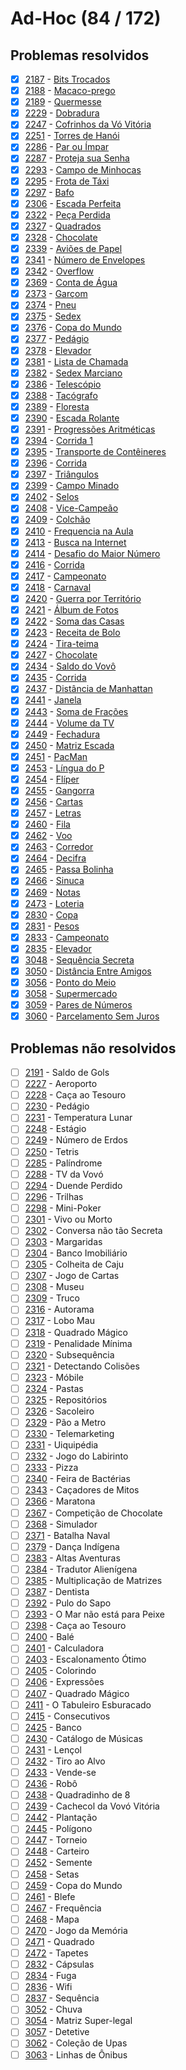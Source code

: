 # Ad-Hoc (84 / 172)



## Problemas resolvidos

- [x]  [2187](https://www.beecrowd.com.br/repository/UOJ_2187.html) - [Bits Trocados](https://github.com/potigol/beecrowd/blob/master/src/2100/2187.poti)
- [x]  [2188](https://www.beecrowd.com.br/repository/UOJ_2188.html) - [Macaco-prego](https://github.com/potigol/beecrowd/blob/master/src/2100/2188.poti)
- [x]  [2189](https://www.beecrowd.com.br/repository/UOJ_2189.html) - [Quermesse](https://github.com/potigol/beecrowd/blob/master/src/2100/2189.poti)
- [x]  [2229](https://www.beecrowd.com.br/repository/UOJ_2229.html) - [Dobradura](https://github.com/potigol/beecrowd/blob/master/src/2200/2229.poti)
- [x]  [2247](https://www.beecrowd.com.br/repository/UOJ_2247.html) - [Cofrinhos da Vó Vitória](https://github.com/potigol/beecrowd/blob/master/src/2200/2247.poti)
- [x]  [2251](https://www.beecrowd.com.br/repository/UOJ_2251.html) - [Torres de Hanói](https://github.com/potigol/beecrowd/blob/master/src/2200/2251.poti)
- [x]  [2286](https://www.beecrowd.com.br/repository/UOJ_2286.html) - [Par ou Ímpar](https://github.com/potigol/beecrowd/blob/master/src/2200/2286.poti)
- [x]  [2287](https://www.beecrowd.com.br/repository/UOJ_2287.html) - [Proteja sua Senha](https://github.com/potigol/beecrowd/blob/master/src/2200/2287.poti)
- [x]  [2293](https://www.beecrowd.com.br/repository/UOJ_2293.html) - [Campo de Minhocas](https://github.com/potigol/beecrowd/blob/master/src/2200/2293.poti)
- [x]  [2295](https://www.beecrowd.com.br/repository/UOJ_2295.html) - [Frota de Táxi](https://github.com/potigol/beecrowd/blob/master/src/2200/2295.poti)
- [x]  [2297](https://www.beecrowd.com.br/repository/UOJ_2297.html) - [Bafo](https://github.com/potigol/beecrowd/blob/master/src/2200/2297.poti)
- [x]  [2306](https://www.beecrowd.com.br/repository/UOJ_2306.html) - [Escada Perfeita](https://github.com/potigol/beecrowd/blob/master/src/2300/2306.poti)
- [x]  [2322](https://www.beecrowd.com.br/repository/UOJ_2322.html) - [Peça Perdida](https://github.com/potigol/beecrowd/blob/master/src/2300/2322.poti)
- [x]  [2327](https://www.beecrowd.com.br/repository/UOJ_2327.html) - [Quadrados](https://github.com/potigol/beecrowd/blob/master/src/2300/2327.poti)
- [x]  [2328](https://www.beecrowd.com.br/repository/UOJ_2328.html) - [Chocolate](https://github.com/potigol/beecrowd/blob/master/src/2300/2328.poti)
- [x]  [2339](https://www.beecrowd.com.br/repository/UOJ_2339.html) - [Aviões de Papel](https://github.com/potigol/beecrowd/blob/master/src/2300/2339.poti)
- [x]  [2341](https://www.beecrowd.com.br/repository/UOJ_2341.html) - [Número de Envelopes](https://github.com/potigol/beecrowd/blob/master/src/2300/2341.poti)
- [x]  [2342](https://www.beecrowd.com.br/repository/UOJ_2342.html) - [Overflow](https://github.com/potigol/beecrowd/blob/master/src/2300/2342.poti)
- [x]  [2369](https://www.beecrowd.com.br/repository/UOJ_2369.html) - [Conta de Água](https://github.com/potigol/beecrowd/blob/master/src/2300/2369.poti)
- [x]  [2373](https://www.beecrowd.com.br/repository/UOJ_2373.html) - [Garçom](https://github.com/potigol/beecrowd/blob/master/src/2300/2373.poti)
- [x]  [2374](https://www.beecrowd.com.br/repository/UOJ_2374.html) - [Pneu](https://github.com/potigol/beecrowd/blob/master/src/2300/2374.poti)
- [x]  [2375](https://www.beecrowd.com.br/repository/UOJ_2375.html) - [Sedex](https://github.com/potigol/beecrowd/blob/master/src/2300/2375.poti)
- [x]  [2376](https://www.beecrowd.com.br/repository/UOJ_2376.html) - [Copa do Mundo](https://github.com/potigol/beecrowd/blob/master/src/2300/2376.poti)
- [x]  [2377](https://www.beecrowd.com.br/repository/UOJ_2377.html) - [Pedágio](https://github.com/potigol/beecrowd/blob/master/src/2300/2377.poti)
- [x]  [2378](https://www.beecrowd.com.br/repository/UOJ_2378.html) - [Elevador](https://github.com/potigol/beecrowd/blob/master/src/2300/2378.poti)
- [x]  [2381](https://www.beecrowd.com.br/repository/UOJ_2381.html) - [Lista de Chamada](https://github.com/potigol/beecrowd/blob/master/src/2300/2381.poti)
- [x]  [2382](https://www.beecrowd.com.br/repository/UOJ_2382.html) - [Sedex Marciano](https://github.com/potigol/beecrowd/blob/master/src/2300/2382.poti)
- [x]  [2386](https://www.beecrowd.com.br/repository/UOJ_2386.html) - [Telescópio](https://github.com/potigol/beecrowd/blob/master/src/2300/2386.poti)
- [x]  [2388](https://www.beecrowd.com.br/repository/UOJ_2388.html) - [Tacógrafo](https://github.com/potigol/beecrowd/blob/master/src/2300/2388.poti)
- [x]  [2389](https://www.beecrowd.com.br/repository/UOJ_2389.html) - [Floresta](https://github.com/potigol/beecrowd/blob/master/src/2300/2389.poti)
- [x]  [2390](https://www.beecrowd.com.br/repository/UOJ_2390.html) - [Escada Rolante](https://github.com/potigol/beecrowd/blob/master/src/2300/2390.poti)
- [x]  [2391](https://www.beecrowd.com.br/repository/UOJ_2391.html) - [Progressões Aritméticas](https://github.com/potigol/beecrowd/blob/master/src/2300/2391.poti)
- [x]  [2394](https://www.beecrowd.com.br/repository/UOJ_2394.html) - [Corrida 1](https://github.com/potigol/beecrowd/blob/master/src/2300/2394.poti)
- [x]  [2395](https://www.beecrowd.com.br/repository/UOJ_2395.html) - [Transporte de Contêineres](https://github.com/potigol/beecrowd/blob/master/src/2300/2395.poti)
- [x]  [2396](https://www.beecrowd.com.br/repository/UOJ_2396.html) - [Corrida](https://github.com/potigol/beecrowd/blob/master/src/2300/2396.poti)
- [x]  [2397](https://www.beecrowd.com.br/repository/UOJ_2397.html) - [Triângulos](https://github.com/potigol/beecrowd/blob/master/src/2300/2397.poti)
- [x]  [2399](https://www.beecrowd.com.br/repository/UOJ_2399.html) - [Campo Minado](https://github.com/potigol/beecrowd/blob/master/src/2300/2399.poti)
- [x]  [2402](https://www.beecrowd.com.br/repository/UOJ_2402.html) - [Selos](https://github.com/potigol/beecrowd/blob/master/src/2400/2402.poti)
- [x]  [2408](https://www.beecrowd.com.br/repository/UOJ_2408.html) - [Vice-Campeão](https://github.com/potigol/beecrowd/blob/master/src/2400/2408.poti)
- [x]  [2409](https://www.beecrowd.com.br/repository/UOJ_2409.html) - [Colchão](https://github.com/potigol/beecrowd/blob/master/src/2400/2409.poti)
- [x]  [2410](https://www.beecrowd.com.br/repository/UOJ_2410.html) - [Frequencia na Aula](https://github.com/potigol/beecrowd/blob/master/src/2400/2410.poti)
- [x]  [2413](https://www.beecrowd.com.br/repository/UOJ_2413.html) - [Busca na Internet](https://github.com/potigol/beecrowd/blob/master/src/2400/2413.poti)
- [x]  [2414](https://www.beecrowd.com.br/repository/UOJ_2414.html) - [Desafio do Maior Número](https://github.com/potigol/beecrowd/blob/master/src/2400/2414.poti)
- [x]  [2416](https://www.beecrowd.com.br/repository/UOJ_2416.html) - [Corrida](https://github.com/potigol/beecrowd/blob/master/src/2400/2416.poti)
- [x]  [2417](https://www.beecrowd.com.br/repository/UOJ_2417.html) - [Campeonato](https://github.com/potigol/beecrowd/blob/master/src/2400/2417.poti)
- [x]  [2418](https://www.beecrowd.com.br/repository/UOJ_2418.html) - [Carnaval](https://github.com/potigol/beecrowd/blob/master/src/2400/2418.poti)
- [x]  [2420](https://www.beecrowd.com.br/repository/UOJ_2420.html) - [Guerra por Território](https://github.com/potigol/beecrowd/blob/master/src/2400/2420.poti)
- [x]  [2421](https://www.beecrowd.com.br/repository/UOJ_2421.html) - [Álbum de Fotos](https://github.com/potigol/beecrowd/blob/master/src/2400/2421.poti)
- [x]  [2422](https://www.beecrowd.com.br/repository/UOJ_2422.html) - [Soma das Casas](https://github.com/potigol/beecrowd/blob/master/src/2400/2422.poti)
- [x]  [2423](https://www.beecrowd.com.br/repository/UOJ_2423.html) - [Receita de Bolo](https://github.com/potigol/beecrowd/blob/master/src/2400/2423.poti)
- [x]  [2424](https://www.beecrowd.com.br/repository/UOJ_2424.html) - [Tira-teima](https://github.com/potigol/beecrowd/blob/master/src/2400/2424.poti)
- [x]  [2427](https://www.beecrowd.com.br/repository/UOJ_2427.html) - [Chocolate](https://github.com/potigol/beecrowd/blob/master/src/2400/2427.poti)
- [x]  [2434](https://www.beecrowd.com.br/repository/UOJ_2434.html) - [Saldo do Vovô](https://github.com/potigol/beecrowd/blob/master/src/2400/2434.poti)
- [x]  [2435](https://www.beecrowd.com.br/repository/UOJ_2435.html) - [Corrida](https://github.com/potigol/beecrowd/blob/master/src/2400/2435.poti)
- [x]  [2437](https://www.beecrowd.com.br/repository/UOJ_2437.html) - [Distância de Manhattan](https://github.com/potigol/beecrowd/blob/master/src/2400/2437.poti)
- [x]  [2441](https://www.beecrowd.com.br/repository/UOJ_2441.html) - [Janela](https://github.com/potigol/beecrowd/blob/master/src/2400/2441.poti)
- [x]  [2443](https://www.beecrowd.com.br/repository/UOJ_2443.html) - [Soma de Frações](https://github.com/potigol/beecrowd/blob/master/src/2400/2443.poti)
- [x]  [2444](https://www.beecrowd.com.br/repository/UOJ_2444.html) - [Volume da TV](https://github.com/potigol/beecrowd/blob/master/src/2400/2444.poti)
- [x]  [2449](https://www.beecrowd.com.br/repository/UOJ_2449.html) - [Fechadura](https://github.com/potigol/beecrowd/blob/master/src/2400/2449.poti)
- [x]  [2450](https://www.beecrowd.com.br/repository/UOJ_2450.html) - [Matriz Escada](https://github.com/potigol/beecrowd/blob/master/src/2400/2450.poti)
- [x]  [2451](https://www.beecrowd.com.br/repository/UOJ_2451.html) - [PacMan](https://github.com/potigol/beecrowd/blob/master/src/2400/2451.poti)
- [x]  [2453](https://www.beecrowd.com.br/repository/UOJ_2453.html) - [Língua do P](https://github.com/potigol/beecrowd/blob/master/src/2400/2453.poti)
- [x]  [2454](https://www.beecrowd.com.br/repository/UOJ_2454.html) - [Flíper](https://github.com/potigol/beecrowd/blob/master/src/2400/2454.poti)
- [x]  [2455](https://www.beecrowd.com.br/repository/UOJ_2455.html) - [Gangorra](https://github.com/potigol/beecrowd/blob/master/src/2400/2455.poti)
- [x]  [2456](https://www.beecrowd.com.br/repository/UOJ_2456.html) - [Cartas](https://github.com/potigol/beecrowd/blob/master/src/2400/2456.poti)
- [x]  [2457](https://www.beecrowd.com.br/repository/UOJ_2457.html) - [Letras](https://github.com/potigol/beecrowd/blob/master/src/2400/2457.poti)
- [x]  [2460](https://www.beecrowd.com.br/repository/UOJ_2460.html) - [Fila](https://github.com/potigol/beecrowd/blob/master/src/2400/2460.poti)
- [x]  [2462](https://www.beecrowd.com.br/repository/UOJ_2462.html) - [Voo](https://github.com/potigol/beecrowd/blob/master/src/2400/2462.poti)
- [x]  [2463](https://www.beecrowd.com.br/repository/UOJ_2463.html) - [Corredor](https://github.com/potigol/beecrowd/blob/master/src/2400/2463.poti)
- [x]  [2464](https://www.beecrowd.com.br/repository/UOJ_2464.html) - [Decifra](https://github.com/potigol/beecrowd/blob/master/src/2400/2464.poti)
- [x]  [2465](https://www.beecrowd.com.br/repository/UOJ_2465.html) - [Passa Bolinha](https://github.com/potigol/beecrowd/blob/master/src/2400/2465.poti)
- [x]  [2466](https://www.beecrowd.com.br/repository/UOJ_2466.html) - [Sinuca](https://github.com/potigol/beecrowd/blob/master/src/2400/2466.poti)
- [x]  [2469](https://www.beecrowd.com.br/repository/UOJ_2469.html) - [Notas](https://github.com/potigol/beecrowd/blob/master/src/2400/2469.poti)
- [x]  [2473](https://www.beecrowd.com.br/repository/UOJ_2473.html) - [Loteria](https://github.com/potigol/beecrowd/blob/master/src/2400/2473.poti)
- [x]  [2830](https://www.beecrowd.com.br/repository/UOJ_2830.html) - [Copa](https://github.com/potigol/beecrowd/blob/master/src/2800/2830.poti)
- [x]  [2831](https://www.beecrowd.com.br/repository/UOJ_2831.html) - [Pesos](https://github.com/potigol/beecrowd/blob/master/src/2800/2831.poti)
- [x]  [2833](https://www.beecrowd.com.br/repository/UOJ_2833.html) - [Campeonato](https://github.com/potigol/beecrowd/blob/master/src/2800/2833.poti)
- [x]  [2835](https://www.beecrowd.com.br/repository/UOJ_2835.html) - [Elevador](https://github.com/potigol/beecrowd/blob/master/src/2800/2835.poti)
- [x]  [3048](https://www.beecrowd.com.br/repository/UOJ_3048.html) - [Sequência Secreta](https://github.com/potigol/beecrowd/blob/master/src/3000/3048.poti)
- [x]  [3050](https://www.beecrowd.com.br/repository/UOJ_3050.html) - [Distância Entre Amigos](https://github.com/potigol/beecrowd/blob/master/src/3000/3050.poti)
- [x]  [3056](https://www.beecrowd.com.br/repository/UOJ_3056.html) - [Ponto do Meio](https://github.com/potigol/beecrowd/blob/master/src/3000/3056.poti)
- [x]  [3058](https://www.beecrowd.com.br/repository/UOJ_3058.html) - [Supermercado](https://github.com/potigol/beecrowd/blob/master/src/3000/3058.poti)
- [x]  [3059](https://www.beecrowd.com.br/repository/UOJ_3059.html) - [Pares de Números](https://github.com/potigol/beecrowd/blob/master/src/3000/3059.poti)
- [x]  [3060](https://www.beecrowd.com.br/repository/UOJ_3060.html) - [Parcelamento Sem Juros](https://github.com/potigol/beecrowd/blob/master/src/3000/3060.poti)

## Problemas não resolvidos

- [ ]  [2191](https://www.beecrowd.com.br/repository/UOJ_2191.html) - Saldo de Gols
- [ ]  [2227](https://www.beecrowd.com.br/repository/UOJ_2227.html) - Aeroporto
- [ ]  [2228](https://www.beecrowd.com.br/repository/UOJ_2228.html) - Caça ao Tesouro
- [ ]  [2230](https://www.beecrowd.com.br/repository/UOJ_2230.html) - Pedágio
- [ ]  [2231](https://www.beecrowd.com.br/repository/UOJ_2231.html) - Temperatura Lunar
- [ ]  [2248](https://www.beecrowd.com.br/repository/UOJ_2248.html) - Estágio
- [ ]  [2249](https://www.beecrowd.com.br/repository/UOJ_2249.html) - Número de Erdos
- [ ]  [2250](https://www.beecrowd.com.br/repository/UOJ_2250.html) - Tetris
- [ ]  [2285](https://www.beecrowd.com.br/repository/UOJ_2285.html) - Palíndrome
- [ ]  [2288](https://www.beecrowd.com.br/repository/UOJ_2288.html) - TV da Vovó
- [ ]  [2294](https://www.beecrowd.com.br/repository/UOJ_2294.html) - Duende Perdido
- [ ]  [2296](https://www.beecrowd.com.br/repository/UOJ_2296.html) - Trilhas
- [ ]  [2298](https://www.beecrowd.com.br/repository/UOJ_2298.html) - Mini-Poker
- [ ]  [2301](https://www.beecrowd.com.br/repository/UOJ_2301.html) - Vivo ou Morto
- [ ]  [2302](https://www.beecrowd.com.br/repository/UOJ_2302.html) - Conversa não tão Secreta
- [ ]  [2303](https://www.beecrowd.com.br/repository/UOJ_2303.html) - Margaridas
- [ ]  [2304](https://www.beecrowd.com.br/repository/UOJ_2304.html) - Banco Imobiliário
- [ ]  [2305](https://www.beecrowd.com.br/repository/UOJ_2305.html) - Colheita de Caju
- [ ]  [2307](https://www.beecrowd.com.br/repository/UOJ_2307.html) - Jogo de Cartas
- [ ]  [2308](https://www.beecrowd.com.br/repository/UOJ_2308.html) - Museu
- [ ]  [2309](https://www.beecrowd.com.br/repository/UOJ_2309.html) - Truco
- [ ]  [2316](https://www.beecrowd.com.br/repository/UOJ_2316.html) - Autorama
- [ ]  [2317](https://www.beecrowd.com.br/repository/UOJ_2317.html) - Lobo Mau
- [ ]  [2318](https://www.beecrowd.com.br/repository/UOJ_2318.html) - Quadrado Mágico
- [ ]  [2319](https://www.beecrowd.com.br/repository/UOJ_2319.html) - Penalidade Mínima
- [ ]  [2320](https://www.beecrowd.com.br/repository/UOJ_2320.html) - Subsequência
- [ ]  [2321](https://www.beecrowd.com.br/repository/UOJ_2321.html) - Detectando Colisões
- [ ]  [2323](https://www.beecrowd.com.br/repository/UOJ_2323.html) - Móbile
- [ ]  [2324](https://www.beecrowd.com.br/repository/UOJ_2324.html) - Pastas
- [ ]  [2325](https://www.beecrowd.com.br/repository/UOJ_2325.html) - Repositórios
- [ ]  [2326](https://www.beecrowd.com.br/repository/UOJ_2326.html) - Sacoleiro
- [ ]  [2329](https://www.beecrowd.com.br/repository/UOJ_2329.html) - Pão a Metro
- [ ]  [2330](https://www.beecrowd.com.br/repository/UOJ_2330.html) - Telemarketing
- [ ]  [2331](https://www.beecrowd.com.br/repository/UOJ_2331.html) - Uiquipédia
- [ ]  [2332](https://www.beecrowd.com.br/repository/UOJ_2332.html) - Jogo do Labirinto
- [ ]  [2333](https://www.beecrowd.com.br/repository/UOJ_2333.html) - Pizza
- [ ]  [2340](https://www.beecrowd.com.br/repository/UOJ_2340.html) - Feira de Bactérias
- [ ]  [2343](https://www.beecrowd.com.br/repository/UOJ_2343.html) - Caçadores de Mitos
- [ ]  [2366](https://www.beecrowd.com.br/repository/UOJ_2366.html) - Maratona
- [ ]  [2367](https://www.beecrowd.com.br/repository/UOJ_2367.html) - Competição de Chocolate
- [ ]  [2368](https://www.beecrowd.com.br/repository/UOJ_2368.html) - Simulador
- [ ]  [2371](https://www.beecrowd.com.br/repository/UOJ_2371.html) - Batalha Naval
- [ ]  [2379](https://www.beecrowd.com.br/repository/UOJ_2379.html) - Dança Indígena
- [ ]  [2383](https://www.beecrowd.com.br/repository/UOJ_2383.html) - Altas Aventuras
- [ ]  [2384](https://www.beecrowd.com.br/repository/UOJ_2384.html) - Tradutor Alienígena
- [ ]  [2385](https://www.beecrowd.com.br/repository/UOJ_2385.html) - Multiplicação de Matrizes
- [ ]  [2387](https://www.beecrowd.com.br/repository/UOJ_2387.html) - Dentista
- [ ]  [2392](https://www.beecrowd.com.br/repository/UOJ_2392.html) - Pulo do Sapo
- [ ]  [2393](https://www.beecrowd.com.br/repository/UOJ_2393.html) - O Mar não está para Peixe
- [ ]  [2398](https://www.beecrowd.com.br/repository/UOJ_2398.html) - Caça ao Tesouro
- [ ]  [2400](https://www.beecrowd.com.br/repository/UOJ_2400.html) - Balé
- [ ]  [2401](https://www.beecrowd.com.br/repository/UOJ_2401.html) - Calculadora
- [ ]  [2403](https://www.beecrowd.com.br/repository/UOJ_2403.html) - Escalonamento Ótimo
- [ ]  [2405](https://www.beecrowd.com.br/repository/UOJ_2405.html) - Colorindo
- [ ]  [2406](https://www.beecrowd.com.br/repository/UOJ_2406.html) - Expressões
- [ ]  [2407](https://www.beecrowd.com.br/repository/UOJ_2407.html) - Quadrado Mágico
- [ ]  [2411](https://www.beecrowd.com.br/repository/UOJ_2411.html) - O Tabuleiro Esburacado
- [ ]  [2415](https://www.beecrowd.com.br/repository/UOJ_2415.html) - Consecutivos
- [ ]  [2425](https://www.beecrowd.com.br/repository/UOJ_2425.html) - Banco
- [ ]  [2430](https://www.beecrowd.com.br/repository/UOJ_2430.html) - Catálogo de Músicas
- [ ]  [2431](https://www.beecrowd.com.br/repository/UOJ_2431.html) - Lençol
- [ ]  [2432](https://www.beecrowd.com.br/repository/UOJ_2432.html) - Tiro ao Alvo
- [ ]  [2433](https://www.beecrowd.com.br/repository/UOJ_2433.html) - Vende-se
- [ ]  [2436](https://www.beecrowd.com.br/repository/UOJ_2436.html) - Robô
- [ ]  [2438](https://www.beecrowd.com.br/repository/UOJ_2438.html) - Quadradinho de 8
- [ ]  [2439](https://www.beecrowd.com.br/repository/UOJ_2439.html) - Cachecol da Vovó Vitória
- [ ]  [2442](https://www.beecrowd.com.br/repository/UOJ_2442.html) - Plantação
- [ ]  [2445](https://www.beecrowd.com.br/repository/UOJ_2445.html) - Polígono
- [ ]  [2447](https://www.beecrowd.com.br/repository/UOJ_2447.html) - Torneio
- [ ]  [2448](https://www.beecrowd.com.br/repository/UOJ_2448.html) - Carteiro
- [ ]  [2452](https://www.beecrowd.com.br/repository/UOJ_2452.html) - Semente
- [ ]  [2458](https://www.beecrowd.com.br/repository/UOJ_2458.html) - Setas
- [ ]  [2459](https://www.beecrowd.com.br/repository/UOJ_2459.html) - Copa do Mundo
- [ ]  [2461](https://www.beecrowd.com.br/repository/UOJ_2461.html) - Blefe
- [ ]  [2467](https://www.beecrowd.com.br/repository/UOJ_2467.html) - Frequência
- [ ]  [2468](https://www.beecrowd.com.br/repository/UOJ_2468.html) - Mapa
- [ ]  [2470](https://www.beecrowd.com.br/repository/UOJ_2470.html) - Jogo da Memória
- [ ]  [2471](https://www.beecrowd.com.br/repository/UOJ_2471.html) - Quadrado
- [ ]  [2472](https://www.beecrowd.com.br/repository/UOJ_2472.html) - Tapetes
- [ ]  [2832](https://www.beecrowd.com.br/repository/UOJ_2832.html) - Cápsulas
- [ ]  [2834](https://www.beecrowd.com.br/repository/UOJ_2834.html) - Fuga
- [ ]  [2836](https://www.beecrowd.com.br/repository/UOJ_2836.html) - Wifi
- [ ]  [2837](https://www.beecrowd.com.br/repository/UOJ_2837.html) - Sequência
- [ ]  [3052](https://www.beecrowd.com.br/repository/UOJ_3052.html) - Chuva
- [ ]  [3054](https://www.beecrowd.com.br/repository/UOJ_3054.html) - Matriz Super-legal
- [ ]  [3057](https://www.beecrowd.com.br/repository/UOJ_3057.html) - Detetive
- [ ]  [3062](https://www.beecrowd.com.br/repository/UOJ_3062.html) - Coleção de Upas
- [ ]  [3063](https://www.beecrowd.com.br/repository/UOJ_3063.html) - Linhas de Ônibus